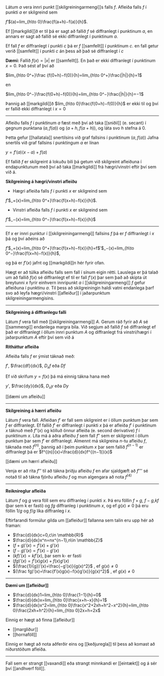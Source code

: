 Látum $a$ vera innri punkt [[skilgreiningarmengi]]s falls $f$. Afleiða falls $f$ í punkti $a$ er skilgreind sem

$f$′$(a)=lim_{h\to 0}\frac{f(a+h)−f(a)}{h}$.

Ef [[markgildi]]ð er til þá er sagt að fallið $f$ sé diffranlegt í punktinum $a$, en annars er sagt að fallið sé ekki diffranlegt í punktinum $a$.

Ef fall $f$ er diffranlegt í punkti $c$ þá er $f$ [[samfellt]] í punktinum $c$.
en fall getur verið [[samfellt]] í punkti $c$ án þess að það sé diffranlegt í $c$

**Dæmi:**
Fallið $f(x)=|x|$ er [[samfellt]]. En það er ekki diffranlegt í punktinum $x=0$. 
Það sést af því að

$lim_{h\to 0^+}\frac {f(0+h)−f(0)}{h}=lim_{h\to 0^+}\frac{|h|}{h}=1$

en

$lim_{h\to 0^−}\frac{f(0+h)−f(0)}{h}=lim_{h\to 0^−}\frac{|h|}{h}=−1$

Þannig að [[markgildi]]ð $lim_{h\to 0}\frac{f(0+h)−f(0)}{h}$ er ekki til og því er fallið ekki diffranlegt í $x=0$

****
Afleiðu falls $f$ í punktinum $a$ fæst með því að taka [[sniðil]] (e. secant) í gegnum punktana $(a,f(a))$ og $(a+h,f(a+h))$, og láta svo $h$ stefna á $0$.

Þetta gefur [[hallatala]] snertilsins við graf fallsins í punktinum $(a,f(a))$
Jafna snertils við graf fallsins í punktingum $a$ er línan

$y=f$′$(a)(x−a)+f(a)$

Ef fallið $f$ er skilgreint á lokuðu bili þá getum við skilgreint afleiðuna í endapunktunum með því að taka [[markgildi]] frá hægri/vinstri eftir því sem við á.

**Skilgreining á hægri/vinstri afleiðu**

- Hægri afleiða falls $f$ í punkti $x$ er skilgreind sem

$f$′$_+(x)=lim_{h\to 0^+}\frac{f(x+h)−f(x)}{h}$.

 - Vinstri afleiða falls $f$ í punkti $x$ er skilgreind sem

$f$′$_−(x)=lim_{h\to 0^−}\frac{f(x+h)−f(x)}{h}$

****

Ef $x$ er innri punktur í [[skilgreiningarmengi]] fallsins $f$ þá er $f$ diffranlegt í $x$ þá og því aðeins að

$f$′$_+(x)=lim_{h\to 0^+}\frac{f(x+h)−f(x)}{h}=f$′$_−(x)=lim_{h\to 0^−}\frac{f(x+h)−f(x)}{h}$,

og þá er $f$′$(x)$ jafnt og [[markgildi]]n hér fyrir ofan.

Hægt er að túlka afleiðu falls sem fall í sínum eigin rétti. Lauslega er þá talað um að fallið $f(x)$ sé diffranlegt ef til er fall $f$′$(x)$ þar sem það að skipta út breytunni $x$ fyrir einhvern innripunkt $a$ í [[skilgreiningarmengi]] $f$ gefur afleiðuna í punktinu $a$. Til þess að skilgreiningin haldi vatni endanlega þarf svo að leyfa hægri/vinstri [[afleiður]] í jaðarpunktum skilgreiningarmengisins.
****

**Skilgreining á diffranlegu falli**

Látum $f$ vera fall með [[skilgreiningarmengi]] $A$. Gerum ráð fyrir að $A$ sé [[sammengi]] endanlega margra bila. Við segjum að fallið $f$ sé diffranlegt ef það er diffranlegt í öllum innri punktum $A$ og diffranlegt frá vinstri/hægri í jaðarpunktum $A$ eftir því sem við á

**Ritháttur afleiða**

Afleiða falls $f$ er ýmist táknað með:

$f'$, $\frac{df}{dx}$, $D_xf$ eða $Df$

Ef við skrifum $y=f(x)$ þá má einnig tákna hana með

$y'$, $\frac{dy}{dx}$, $D_xy$ eða $Dy$

[[dæmi um afleiðu]]
****

**Skilgreining á hærri afleiðu**

Látum $f$ vera fall. Afleiðan $f′$ er fall sem skilgreint er í öllum punktum þar sem $f$ er diffranlegt.
Ef fallið $f′$ er diffranlegt í punkti $x$ þá er afleiða $f′$ í punktinum $x$ táknuð með $f′′(x)$ og kölluð önnur afleiða (e. second derivative) $f$ í punktinum $x$. Líta má á aðra afleiðu $f$ sem fall $f′′$ sem er skilgreint í öllum punktum þar sem $f′$ er diffranlegt.
Almennt má skilgreina $n$-tu afleiðu $f$, táknaða með $f^{(n)}$, þannig að í þeim punktum $x$ þar sem fallið $f^{(n−1)}$ er diffranlegt þá er $f^{(n)}(x)=\frac{d}{dx}f^{(n−1)}(x)$

[[dæmi um hærri afleiðu]]

Venja er að rita $f′′′$ til að tákna þriðju afleiðu $f$ en afar sjaldgæft að $f′′′′$ sé notað til að tákna fjórðu afleiðu $f$ og mun algengara að nota $f^{(4)}$
****

**Reiknireglur afleiða**

Látum $f$ og $g$ vera föll sem eru diffranleg í punkti $x$. Þá eru föllin $f+g$, $f−g$,$kf$ (þar sem k er fasti) og $fg$ diffranleg í punktinum $x$, og ef $g(x)\neq 0$ þá eru föllin $1/g$ og $f/g$ líka diffranleg í $x$.

Eftirfarandi formúlur gilda um [[afleiður]] fallanna sem talin eru upp hér að framan:

-   $\frac{d}{dx}c=0,c\in \mathbb{R}$
-   $\frac{d}{dx}x^n=nx^{n−1},n\in \mathbb{Z}$
-   $(f+g)′(x)=f′(x)+g′(x)$
-   $(f−g)′(x)=f′(x)−g′(x)$
-   $(kf)′(x)=kf′(x)$, þar sem k- er fasti
-   $(fg)′(x)=f′(x)g(x)+f(x)g′(x)$
-   $(\frac{1}{g})′(x)=\frac{−g′(x)}{g(x)^2}$ , ef $g(x)≠0$
-   $(\frac fg)′(x)=\frac{f′(x)g(x)−f(x)g′(x)}{g(x)^2}$ , ef $g(x)\neq 0$
***

**Dæmi um [[afleiður]]**

- $\frac{d}{dx}1=lim_{h\to 0}\frac{1−1}{h}=0$
- $\frac{d}{dx}x=lim_{h\to 0}\frac{x+h−x}{h}=1$
- $\frac{d}{dx}x^2=lim_{h\to 0}\frac{x^2+2xh+h^2−x^2}{h}=lim_{h\to 0}\frac{2xh+h^2}{h}=lim_{h\to 0}2x+h=2x$

Einnig er hægt að finna [[afleiður]]

- [[margliður]]
- [[hornaföll]]

Einnig er hægt að nota aðferðir eins og [[keðjuregla]] til þess að komast að niðurstöðum afleiða.

***

Fall sem er strangt [[vaxandi]] eða strangt minnkandi er [[eintækt]] og á sér því [[andhverf föll]].


